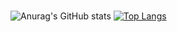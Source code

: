 ###
![Anurag's GitHub stats](https://github-readme-stats.vercel.app/api?username=ThompsonRaul&show_icons=true&theme=radical)
[![Top Langs](https://github-readme-stats.vercel.app/api/top-langs/?username=ThompsonRaul)](https://github.com/anuraghazra/github-readme-stats)

<!--
**ThompsonRaul/ThompsonRaul** is a ✨ _special_ ✨ repository because its `README.md` (this file) appears on your GitHub profile.

Here are some ideas to get you started:

- 🔭 I’m currently working on ...
- 🌱 I’m currently learning ...
- 👯 I’m looking to collaborate on ...
- 🤔 I’m looking for help with ...
- 💬 Ask me about ...
- 📫 How to reach me: ...
- 😄 Pronouns: ...
- ⚡ Fun fact: ...
-->

